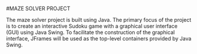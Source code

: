 #MAZE SOLVER PROJECT

The maze solver project is built using Java. The primary focus of the project is to create an interactive Sudoku game with a graphical user interface (GUI) using Java Swing. To facilitate the construction of the graphical interface, JFrames will be used as the top-level containers provided by Java Swing.
